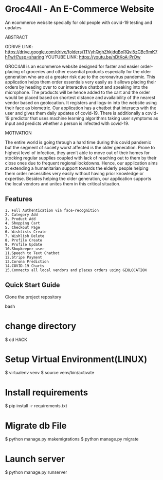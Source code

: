 # Groc4All - An E-Commerce Website

An ecommerce website specially for old people with covid-19 testing and updates

ABSTRACT

GDRIVE LINK: https://drive.google.com/drive/folders/1TVyhQghZhkjdqBoRQvi5zCBc9mK7hFwH?usp=sharing
YOUTUBE LINK: https://youtu.be/nDtKoA-PrOw

GROC4All is an ecommerce website designed for faster and easier order-placing of groceries and other essential products especially for the older generation who  are at a greater risk due to the coronavirus pandemic. This application helps them order essentials very easily as it allows placing their orders by heading over to our interactive chatbot and speaking into the microphone. The products will be hence added to the cart and the order would be placed based on shortest distance and availaibility of the nearest vendor based on geolocation. It registers and logs-in into the website using their face as biometric. Our application has a chatbot that interacts with the user  and  gives them daily updates of covid-19. There is additionally a covid-19 predictor that uses machine learning algorithms taking user symptoms as input and predicts whether a   person is infected with covid-19.

MOTIVATION

The entire world is going through a hard time during this covid pandemic but the segment of society worst affected is the older generation. Prone to highest level of infection, they aren’t able to move out of their homes for stocking regular supplies coupled with lack of reaching out to them by their close ones due to frequent regional lockdowns. Hence, our application aims at extending a humanitarian support towards the elderly people helping them order necessities very easily without having prior knowledge or expertise.  Besides helping the older generation, our application supports the local vendors and unites them in this critical situation.


## Features
	1. Full Authentication via face-recognition
	2. Category Add
	3. Product Add
	4. Shopping Cart
	5. Checkout Page
	6. Wishlists Create
	7. Wishlish Delete
	8. Profile Create
	9. Profile Update
	10.Shopkeeper user
	11.Speech to Text Chatbot
	12.Stripe Payment
	13.Corona Prediction
	14.COVID-19 Charts
	15.Connects all local vendors and places orders using GEOLOCATION
	

## Quick Start Guide

Clone the project repository

 bash
# change directory
$ cd HACK

# Setup Virtual Environment(LINUX)
$ virtualenv venv
$ source venv/bin/activate

# Install requirements
$ pip install -r requirements.txt

# Migrate db File
$ python manage.py makemigrations
$ python manage.py migrate

# Launch server
$ python manage.py runserver
